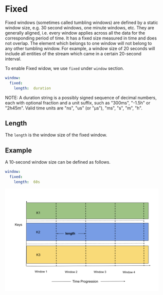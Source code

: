 # Fixed

Fixed windows (sometimes called tumbling windows) are defined by a static window size, e.g. 30 second
windows, one minute windows, etc. They are generally aligned, i.e. every window applies across all 
the data for the corresponding period of time.  It has a fixed size measured in time and does not 
overlap. The element which belongs to one window will not belong to any other tumbling window.
For example, a window size of 20 seconds will include all entities of the stream which came in a 
certain 20-second interval.

To enable Fixed widow, we use `fixed` under `window` section.

```yaml
window:
  fixed:
    length:  duration
```

NOTE: A duration string is a possibly signed sequence of decimal numbers, each with optional fraction
and a unit suffix, such as "300ms", "-1.5h" or "2h45m". Valid time units are "ns", "us" (or "µs"), "ms", "s", "m", "h".

## Length

The `length` is the window size of the fixed window. 

## Example

A 10-second window size can be defined as follows.
```yaml
window:
  fixed:
    length:  60s
```

![plot](fixed.png)

